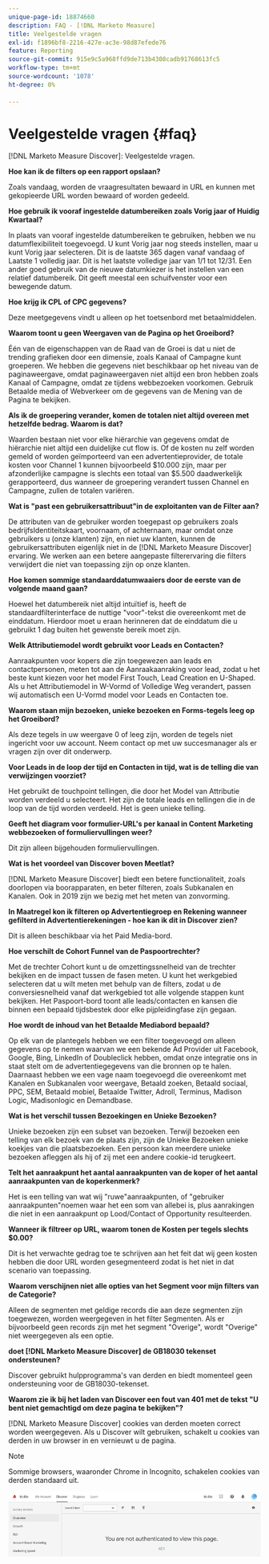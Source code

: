 ```yaml
---
unique-page-id: 18874660
description: FAQ - [!DNL Marketo Measure]
title: Veelgestelde vragen
exl-id: f1896bf8-2216-427e-ac3e-98d87efede76
feature: Reporting
source-git-commit: 915e9c5a968ffd9de713b4308cadb91768613fc5
workflow-type: tm+mt
source-wordcount: '1078'
ht-degree: 0%

---
```


# Veelgestelde vragen {#faq}

[!DNL Marketo Measure Discover]: Veelgestelde vragen.

**Hoe kan ik de filters op een rapport opslaan?**

Zoals vandaag, worden de vraagresultaten bewaard in URL en kunnen met gekopieerde URL worden bewaard of worden gedeeld.

**Hoe gebruik ik vooraf ingestelde datumbereiken zoals Vorig jaar of Huidig Kwartaal?**

In plaats van vooraf ingestelde datumbereiken te gebruiken, hebben we nu datumflexibiliteit toegevoegd. U kunt Vorig jaar nog steeds instellen, maar u kunt Vorig jaar selecteren. Dit is de laatste 365 dagen vanaf vandaag of Laatste 1 volledig jaar. Dit is het laatste volledige jaar van 1/1 tot 12/31. Een ander goed gebruik van de nieuwe datumkiezer is het instellen van een relatief datumbereik. Dit geeft meestal een schuifvenster voor een bewegende datum.

**Hoe krijg ik CPL of CPC gegevens?**

Deze meetgegevens vindt u alleen op het toetsenbord met betaalmiddelen.

**Waarom toont u geen Weergaven van de Pagina op het Groeibord?**

Één van de eigenschappen van de Raad van de Groei is dat u niet de trending grafieken door een dimensie, zoals Kanaal of Campagne kunt groeperen. We hebben die gegevens niet beschikbaar op het niveau van de paginaweergave, omdat paginaweergaven niet altijd een bron hebben zoals Kanaal of Campagne, omdat ze tijdens webbezoeken voorkomen. Gebruik Betaalde media of Webverkeer om de gegevens van de Mening van de Pagina te bekijken.

**Als ik de groepering verander, komen de totalen niet altijd overeen met hetzelfde bedrag. Waarom is dat?**

Waarden bestaan niet voor elke hiërarchie van gegevens omdat de hiërarchie niet altijd een duidelijke cut flow is. Of de kosten nu zelf worden gemeld of worden geïmporteerd van een advertentieprovider, de totale kosten voor Channel 1 kunnen bijvoorbeeld $10.000 zijn, maar per afzonderlijke campagne is slechts een totaal van $5.500 daadwerkelijk gerapporteerd, dus wanneer de groepering verandert tussen Channel en Campagne, zullen de totalen variëren.

**Wat is &quot;past een gebruikersattribuut&quot;in de exploitanten van de Filter aan?**

De attributen van de gebruiker worden toegepast op gebruikers zoals bedrijfsIdentiteitskaart, voornaam, of achternaam, maar omdat onze gebruikers u (onze klanten) zijn, en niet uw klanten, kunnen de gebruikersattributen eigenlijk niet in de [!DNL Marketo Measure Discover] ervaring. We werken aan een betere aangepaste filterervaring die filters verwijdert die niet van toepassing zijn op onze klanten.

**Hoe komen sommige standaarddatumwaaiers door de eerste van de volgende maand gaan?**

Hoewel het datumbereik niet altijd intuïtief is, heeft de standaardfilterinterface de nuttige &quot;voor&quot;-tekst die overeenkomt met de einddatum. Hierdoor moet u eraan herinneren dat de einddatum die u gebruikt 1 dag buiten het gewenste bereik moet zijn.

**Welk Attributiemodel wordt gebruikt voor Leads en Contacten?**

Aanraakpunten voor kopers die zijn toegewezen aan leads en contactpersonen, meten tot aan de Aanraakaanraking voor lead, zodat u het beste kunt kiezen voor het model First Touch, Lead Creation en U-Shaped. Als u het Attributiemodel in W-Vormd of Volledige Weg verandert, passen wij automatisch een U-Vormd model voor Leads en Contacten toe.

**Waarom staan mijn bezoeken, unieke bezoeken en Forms-tegels leeg op het Groeibord?**

Als deze tegels in uw weergave 0 of leeg zijn, worden de tegels niet ingericht voor uw account. Neem contact op met uw succesmanager als er vragen zijn over dit onderwerp.

**Voor Leads in de loop der tijd en Contacten in tijd, wat is de telling die van verwijzingen voorziet?**

Het gebruikt de touchpoint tellingen, die door het Model van Attributie worden verdeeld u selecteert. Het zijn de totale leads en tellingen die in de loop van de tijd worden verdeeld. Het is geen unieke telling.

**Geeft het diagram voor formulier-URL&#39;s per kanaal in Content Marketing webbezoeken of formuliervullingen weer?**

Dit zijn alleen bijgehouden formuliervullingen.

**Wat is het voordeel van Discover boven Meetlat?**

[!DNL Marketo Measure Discover] biedt een betere functionaliteit, zoals doorlopen via boorapparaten, en beter filteren, zoals Subkanalen en Kanalen. Ook in 2019 zijn we bezig met het meten van zonvorming.

**In Maatregel kon ik filteren op Advertentiegroep en Rekening wanneer gefilterd in Advertentierekeningen - hoe kan ik dit in Discover zien?**

Dit is alleen beschikbaar via het Paid Media-bord.

**Hoe verschilt de Cohort Funnel van de Paspoortrechter?**

Met de trechter Cohort kunt u de omzettingssnelheid van de trechter bekijken en de impact tussen de fasen meten. U kunt het werkgebied selecteren dat u wilt meten met behulp van de filters, zodat u de conversiesnelheid vanaf dat werkgebied tot alle volgende stappen kunt bekijken. Het Paspoort-bord toont alle leads/contacten en kansen die binnen een bepaald tijdsbestek door elke pijpleidingfase zijn gegaan.

**Hoe wordt de inhoud van het Betaalde Mediabord bepaald?**

Op elk van de plantegels hebben we een filter toegevoegd om alleen gegevens op te nemen waarvan we een bekende Ad Provider uit Facebook, Google, Bing, LinkedIn of Doubleclick hebben, omdat onze integratie ons in staat stelt om de advertentiegegevens van die bronnen op te halen. Daarnaast hebben we een vage naam toegevoegd die overeenkomt met Kanalen en Subkanalen voor weergave, Betaald zoeken, Betaald sociaal, PPC, SEM, Betaald mobiel, Betaalde Twitter, Adroll, Terminus, Madison Logic, Madisonlogic en Demandbase.

**Wat is het verschil tussen Bezoekingen en Unieke Bezoeken?**

Unieke bezoeken zijn een subset van bezoeken. Terwijl bezoeken een telling van elk bezoek van de plaats zijn, zijn de Unieke Bezoeken unieke koekjes van die plaatsbezoeken. Een persoon kan meerdere unieke bezoeken afleggen als hij of zij met een andere cookie-id terugkeert.

**Telt het aanraakpunt het aantal aanraakpunten van de koper of het aantal aanraakpunten van de koperkenmerk?**

Het is een telling van wat wij &quot;ruwe&quot;aanraakpunten, of &quot;gebruiker aanraakpunten&quot;noemen waar het een som van allebei is, plus aanrakingen die niet in een aanraakpunt op Lood/Contact of Opportunity resulteerden.

**Wanneer ik filtreer op URL, waarom tonen de Kosten per tegels slechts $0.00?**

Dit is het verwachte gedrag toe te schrijven aan het feit dat wij geen kosten hebben die door URL worden gesegmenteerd zodat is het niet in dat scenario van toepassing.

**Waarom verschijnen niet alle opties van het Segment voor mijn filters van de Categorie?**

Alleen de segmenten met geldige records die aan deze segmenten zijn toegewezen, worden weergegeven in het filter Segmenten. Als er bijvoorbeeld geen records zijn met het segment &quot;Overige&quot;, wordt &quot;Overige&quot; niet weergegeven als een optie.

**doet [!DNL Marketo Measure Discover] de GB18030 tekenset ondersteunen?**

Discover gebruikt hulpprogramma&#39;s van derden en biedt momenteel geen ondersteuning voor de GB18030-tekenset.

**Waarom zie ik bij het laden van Discover een fout van 401 met de tekst &quot;U bent niet gemachtigd om deze pagina te bekijken&quot;?**

[!DNL Marketo Measure Discover] cookies van derden moeten correct worden weergegeven. Als u Discover wilt gebruiken, schakelt u cookies van derden in uw browser in en vernieuwt u de pagina.

>[!NOTE]
>
>Sommige browsers, waaronder Chrome in Incognito, schakelen cookies van derden standaard uit.

![](assets/faq-1.png)
